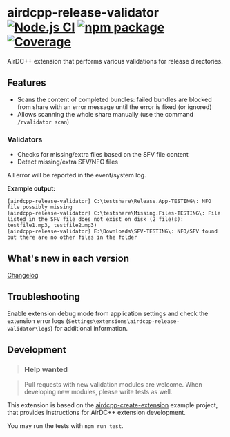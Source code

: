 # airdcpp-release-validator [![Node.js CI][build-badge]][build] [![npm package][npm-badge]][npm] [![Coverage][coverage-badge]][coverage]

AirDC++ extension that performs various validations for release directories.

## Features

- Scans the content of completed bundles: failed bundles are blocked from share with an error message until the error is fixed (or ignored)
- Allows scanning the whole share manually (use the command `/rvalidator scan`)

### Validators

- Checks for missing/extra files based on the SFV file content
- Detect missing/extra SFV/NFO files

All error will be reported in the event/system log. 

**Example output:**

```
[airdcpp-release-validator] C:\testshare\Release.App-TESTING\: NFO file possibly missing
[airdcpp-release-validator] C:\testshare\Missing.Files-TESTING\: File listed in the SFV file does not exist on disk (2 file(s): testfile1.mp3, testfile2.mp3)
[airdcpp-release-validator] E:\Downloads\SFV-TESTING\: NFO/SFV found but there are no other files in the folder
```

## What's new in each version

[Changelog](https://github.com/airdcpp-web/airdcpp-release-validator/blob/master/CHANGELOG.md)

## Troubleshooting

Enable extension debug mode from application settings and check the extension error logs (`Settings\extensions\airdcpp-release-validator\logs`) for additional information.

## Development

>### Help wanted

>Pull requests with new validation modules are welcome. When developing new modules, please write tests as well.

This extension is based on the [airdcpp-create-extension](https://github.com/airdcpp-web/airdcpp-create-extension) example project, that provides instructions for AirDC++ extension development.

You may run the tests with `npm run test`.


[build-badge]: https://github.com/airdcpp-web/airdcpp-release-validator/actions/workflows/node.js.yml/badge.svg
[build]: https://github.com/airdcpp-web/airdcpp-release-validator/actions/workflows/node.js.yml

[npm-badge]: https://img.shields.io/npm/v/airdcpp-release-validator.svg?style=flat-square
[npm]: https://www.npmjs.org/package/airdcpp-release-validator

[coverage-badge]: https://codecov.io/gh/airdcpp-web/airdcpp-release-validator/branch/master/graph/badge.svg
[coverage]: https://codecov.io/gh/airdcpp-web/airdcpp-release-validator
